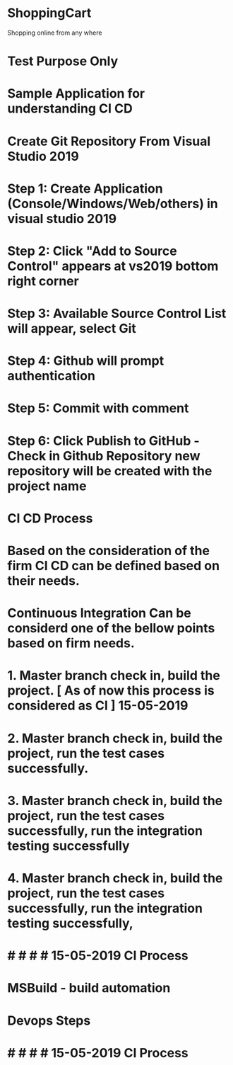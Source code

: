 # ShoppingCart
Shopping online from any where
#
# Test Purpose Only
# Sample Application for understanding CI CD
#
# Create Git Repository From Visual Studio 2019
# Step 1: Create Application (Console/Windows/Web/others) in visual studio 2019
# Step 2: Click "Add to Source Control" appears at vs2019 bottom right corner 
# Step 3: Available Source Control List will appear, select Git
# Step 4: Github will prompt authentication
# Step 5: Commit with comment
# Step 6: Click Publish to GitHub - Check in Github Repository new repository will be created with the project name
#
# CI CD Process
# Based on the consideration of the firm CI CD can be defined based on their needs.
# Continuous Integration Can be considerd one of the bellow points based on firm needs.
# 1. Master branch check in, build the project. [ As of now this process is considered as CI ] 15-05-2019
# 2. Master branch check in, build the project, run the test cases successfully.
# 3. Master branch check in, build the project, run the test cases successfully, run the integration testing successfully
# 4. Master branch check in, build the project, run the test cases successfully, run the integration testing successfully, 
# 
# # # # # 15-05-2019 CI Process
# MSBuild - build automation
# 
#
#
#
#
#
# Devops Steps
#
#
#
#
#
#
# # # # # 15-05-2019 CI Process
#
#
#

